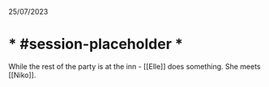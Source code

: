 25/07/2023

# * #session-placeholder  *

While the rest of the party is at the inn - [[Elle]] does something.
She meets [[Niko]].